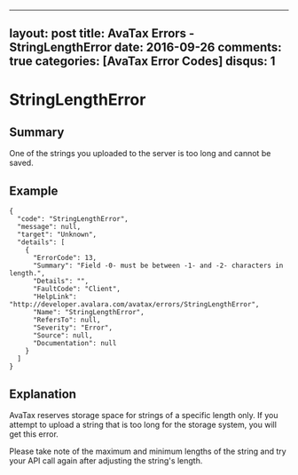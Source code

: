 
---
layout: post
title: AvaTax Errors - StringLengthError
date: 2016-09-26
comments: true
categories: [AvaTax Error Codes]
disqus: 1
---

# StringLengthError

## Summary

One of the strings you uploaded to the server is too long and cannot be saved.

## Example

    {
      "code": "StringLengthError",
      "message": null,
      "target": "Unknown",
      "details": [
        {
          "ErrorCode": 13,
          "Summary": "Field -0- must be between -1- and -2- characters in length.",
          "Details": "",
          "FaultCode": "Client",
          "HelpLink": "http://developer.avalara.com/avatax/errors/StringLengthError",
          "Name": "StringLengthError",
          "RefersTo": null,
          "Severity": "Error",
          "Source": null,
          "Documentation": null
        }
      ]
    }

## Explanation

AvaTax reserves storage space for strings of a specific length only.  If you attempt to upload a string that is too long for the storage system, you will get this error.

Please take note of the maximum and minimum lengths of the string and try your API call again after adjusting the string's length.
